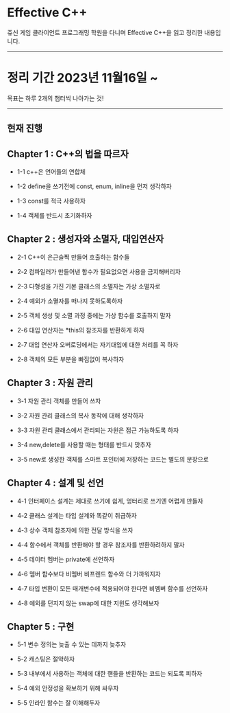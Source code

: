 #  Effective C++
쥬신 게임 클라이언트 프로그래밍 학원을 다니며 Effective C++을 읽고 정리한 내용입니다.

---

# 정리 기간 2023년 11월16일 ~
목표는 하루 2개의 챕터씩 나아가는 것!

---


## 현재 진행
## Chapter 1 : C++의 법을 따르자

- 1-1 c++은 언어들의 연합체

- 1-2 define을 쓰기전에 const, enum, inline을 먼저 생각하자
  
- 1-3 const를 적극 사용하자
  
- 1-4 객체를 반드시 초기화하자

## Chapter 2 : 생성자와 소멸자, 대입연산자
  
- 2-1 C++이 은근슬쩍 만들어 호출하는 함수들

- 2-2 컴파일러가 만들어낸 함수가 필요없으면 사용을 금지해버리자

- 2-3 다형성을 가진 기본 클래스의 소멸자는 가상 소멸자로

- 2-4 예외가 소멸자를 떠나지 못하도록하자

- 2-5 객체 생성 및 소멸 과정 중에는 가상 함수를 호출하지 말자

- 2-6 대입 연산자는 *this의 참조자를 반환하게 하자

- 2-7 대입 연산자 오버로딩에서는 자기대입에 대한 처리를 꼭 하자

- 2-8 객체의 모든 부분을 빠짐없이 복사하자

## Chapter 3 : 자원 관리

- 3-1 자원 관리 객체를 만들어 쓰자

- 3-2 자원 관리 클래스의 복사 동작에 대해 생각하자

- 3-3 자원 관리 클래스에서 관리되는 자원은 접근 가능하도록 하자

- 3-4 new,delete를 사용할 때는 형태를 반드시 맞추자

- 3-5 new로 생성한 객체를 스마트 포인터에 저장하는 코드는 별도의 문장으로 

## Chapter 4 : 설계 및 선언

- 4-1 인터페이스 설계는 제대로 쓰기에 쉽게, 엉터리로 쓰기엔 어렵게 만들자

- 4-2 클래스 설계는 타입 설계와 똑같이 취급하자

- 4-3 상수 객체 참조자에 의한 전달 방식을 쓰자

- 4-4 함수에서 객체를 반환해야 할 경우 참조자를 반환하려하지 말자

- 4-5 데이터 멤버는 private에 선언하자

- 4-6 멤버 함수보다 비멤버 비프렌드 함수와 더 가까워지자

- 4-7 타입 변환이 모든 매개변수에 적용되어야 한다면 비멤버 함수를 선언하자

- 4-8 예외를 던지지 않는 swap에 대한 지원도 생각해보자

## Chapter 5 : 구현

- 5-1 변수 정의는 늦출 수 있는 데까지 늦추자

- 5-2 캐스팅은 절약하자

- 5-3 내부에서 사용하는 객체에 대한 핸들을 반환하는 코드는 되도록 피하자

- 5-4 예외 안정성을 확보하기 위해 싸우자

- 5-5 인라인 함수는 잘 이해해두자